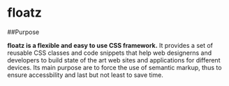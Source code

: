 floatz
======

##Purpose

**floatz is a flexible and easy to use CSS framework.** It provides a set of reusable CSS classes and code snippets that help
web designerns and developers to build state of the art web sites and applications for different devices. Its main purpose are to force the use of semantic markup, thus to ensure accessbility and last but not least to save time.
